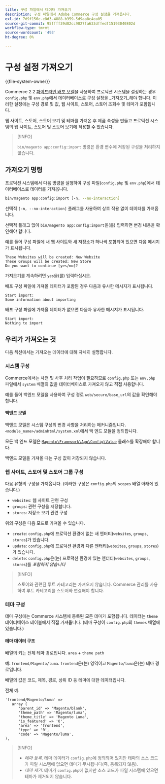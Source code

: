 ```yaml
---
title: 구성 파일에서 데이터 가져오기
description: 구성 파일에서 Adobe Commerce 구성 설정을 가져옵니다.
exl-id: 7d9f156c-e8d3-4888-b359-5d9aa8c4ea05
source-git-commit: 95ffff39d82cc9027fa633dffedf15193040802d
workflow-type: tm+mt
source-wordcount: '493'
ht-degree: 0%

---
```


# 구성 설정 가져오기

{{file-system-owner}}

Commerce 2.2 [파이프라인 배포 모델](../deployment/technical-details.md)을 사용하여 프로덕션 시스템을 설정하는 경우 `config.php` 및 `env.php`에서 데이터베이스로 구성 설정을 _가져오기_해야 합니다.
이러한 설정에는 구성 경로 및 값, 웹 사이트, 스토어, 스토어 조회수 및 테마가 포함됩니다.

웹 사이트, 스토어, 스토어 보기 및 테마를 가져온 후 제품 속성을 만들고 프로덕션 시스템의 웹 사이트, 스토어 및 스토어 보기에 적용할 수 있습니다.

>[!INFO]
>
>`bin/magento app:config:import` 명령은 환경 변수에 저장된 구성을 처리하지 않습니다.

## 가져오기 명령

프로덕션 시스템에서 다음 명령을 실행하여 구성 파일(`config.php` 및 `env.php`)에서 데이터베이스로 데이터를 가져옵니다.

```bash
bin/magento app:config:import [-n, --no-interaction]
```

선택적 `[-n, --no-interaction]` 플래그를 사용하여 상호 작용 없이 데이터를 가져옵니다.

선택적 플래그 없이 `bin/magento app:config:import`을(를) 입력하면 변경 내용을 확인해야 합니다.

예를 들어 구성 파일에 새 웹 사이트와 새 저장소가 하나씩 포함되어 있으면 다음 메시지가 표시됩니다.

```terminal
These Websites will be created: New Website
These Groups will be created: New Store
Do you want to continue [yes/no]?
```

가져오기를 계속하려면 `yes`을(를) 입력하십시오.

배포 구성 파일에 가져올 데이터가 포함된 경우 다음과 유사한 메시지가 표시됩니다.

```terminal
Start import:
Some information about importing
```

배포 구성 파일에 가져올 데이터가 없으면 다음과 유사한 메시지가 표시됩니다.

```terminal
Start import:
Nothing to import
```

## 우리가 가져오는 것

다음 섹션에서는 가져오는 데이터에 대해 자세히 설명합니다.

### 시스템 구성

Commerce에서는 사전 및 사후 처리 작업이 필요하므로 `config.php` 또는 `env.php` 파일에서 `system` 배열의 값을 데이터베이스로 가져오지 않고 직접 사용합니다.

예를 들어 백엔드 모델을 사용하여 구성 경로 `web/secure/base_url`의 값을 확인해야 합니다.

#### 백엔드 모델

백엔드 모델은 시스템 구성의 변경 사항을 처리하는 메커니즘입니다.
`<module_name>/adminhtml/system.xml`에서 백 엔드 모듈을 정의합니다.

모든 백 엔드 모델은 [`Magento\Framework\App\Config\Value`](https://github.com/magento/magento2/blob/2.4/lib/internal/Magento/Framework/App/Config/Value.php) 클래스를 확장해야 합니다.

백엔드 모델을 가져올 때는 구성 값이 저장되지 않습니다.

### 웹 사이트, 스토어 및 스토어 그룹 구성

다음 유형의 구성을 가져옵니다.
(이러한 구성은 `config.php`의 `scopes` 배열 아래에 있습니다.)

- `websites`: 웹 사이트 관련 구성
- `groups`: 관련 구성을 저장합니다.
- `stores`: 저장소 보기 관련 구성

위의 구성은 다음 모드로 가져올 수 있습니다.

- `create`: `config.php`에 프로덕션 환경에 없는 새 엔터티(`websites`, `groups`, `stores`)가 있습니다.
- `update`: `config.php`에 프로덕션 환경과 다른 엔터티(`websites`, `groups`, `stores`)가 있습니다.
- `delete`: `config.php`은(는) 프로덕션 환경에 있는 엔터티(`websites`, `groups`, `stores`)를 _포함하지 않습니다_

>[!INFO]
>
>스토어와 관련된 루트 카테고리는 가져오지 않습니다. Commerce 관리를 사용하여 루트 카테고리를 스토어와 연결해야 합니다.

### 테마 구성

테마 구성에는 Commerce 시스템에 등록된 모든 테마가 포함됩니다. 데이터는 `theme` 데이터베이스 테이블에서 직접 가져옵니다. (테마 구성이 `config.php`의 `themes` 배열에 있습니다.)

#### 테마 데이터 구조

배열의 키는 전체 테마 경로입니다. `area` + `theme path`

예: `frontend/Magento/luma`.
`frontend`은(는) 영역이고 `Magento/luma`은(는) 테마 경로입니다.

배열의 값은 코드, 제목, 경로, 상위 ID 등 테마에 대한 데이터입니다.

전체 예:

```php?start_inline=1
'frontend/Magento/luma' =>
   array (
      'parent_id' => 'Magento/blank',
      'theme_path' => 'Magento/luma',
      'theme_title' => 'Magento Luma',
      'is_featured' => '0',
      'area' => 'frontend',
      'type' => '0',
      'code' => 'Magento/luma',
),
```

>[!INFO]
>
>- _테마 등록_. 테마 데이터가 `config.php`에 정의되어 있지만 테마의 소스 코드가 파일 시스템에 없으면 테마가 무시됩니다(즉, 등록되지 않음).
>- _테마 제거_. 테마가 `config.php`에 없지만 소스 코드가 파일 시스템에 있으면 테마가 제거되지 않습니다.
